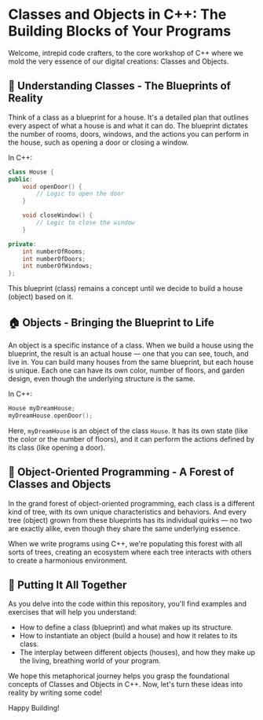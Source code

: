 
# Classes and Objects in C++: The Building Blocks of Your Programs

Welcome, intrepid code crafters, to the core workshop of C++ where we mold the very essence of our digital creations: Classes and Objects.

## 🏰 Understanding Classes - The Blueprints of Reality

Think of a class as a blueprint for a house. It's a detailed plan that outlines every aspect of what a house is and what it can do. The blueprint dictates the number of rooms, doors, windows, and the actions you can perform in the house, such as opening a door or closing a window.

In C++:

```cpp
class House {
public:
    void openDoor() {
        // Logic to open the door
    }

    void closeWindow() {
        // Logic to close the window
    }

private:
    int numberOfRooms;
    int numberOfDoors;
    int numberOfWindows;
};
```

This blueprint (class) remains a concept until we decide to build a house (object) based on it.

## 🏠 Objects - Bringing the Blueprint to Life

An object is a specific instance of a class. When we build a house using the blueprint, the result is an actual house — one that you can see, touch, and live in. You can build many houses from the same blueprint, but each house is unique. Each one can have its own color, number of floors, and garden design, even though the underlying structure is the same.

In C++:

```cpp
House myDreamHouse;
myDreamHouse.openDoor();
```

Here, `myDreamHouse` is an object of the class `House`. It has its own state (like the color or the number of floors), and it can perform the actions defined by its class (like opening a door).

## 🌳 Object-Oriented Programming - A Forest of Classes and Objects

In the grand forest of object-oriented programming, each class is a different kind of tree, with its own unique characteristics and behaviors. And every tree (object) grown from these blueprints has its individual quirks — no two are exactly alike, even though they share the same underlying essence.

When we write programs using C++, we're populating this forest with all sorts of trees, creating an ecosystem where each tree interacts with others to create a harmonious environment.

## 🧩 Putting It All Together

As you delve into the code within this repository, you'll find examples and exercises that will help you understand:

- How to define a class (blueprint) and what makes up its structure.
- How to instantiate an object (build a house) and how it relates to its class.
- The interplay between different objects (houses), and how they make up the living, breathing world of your program.

We hope this metaphorical journey helps you grasp the foundational concepts of Classes and Objects in C++. Now, let's turn these ideas into reality by writing some code!

Happy Building!
